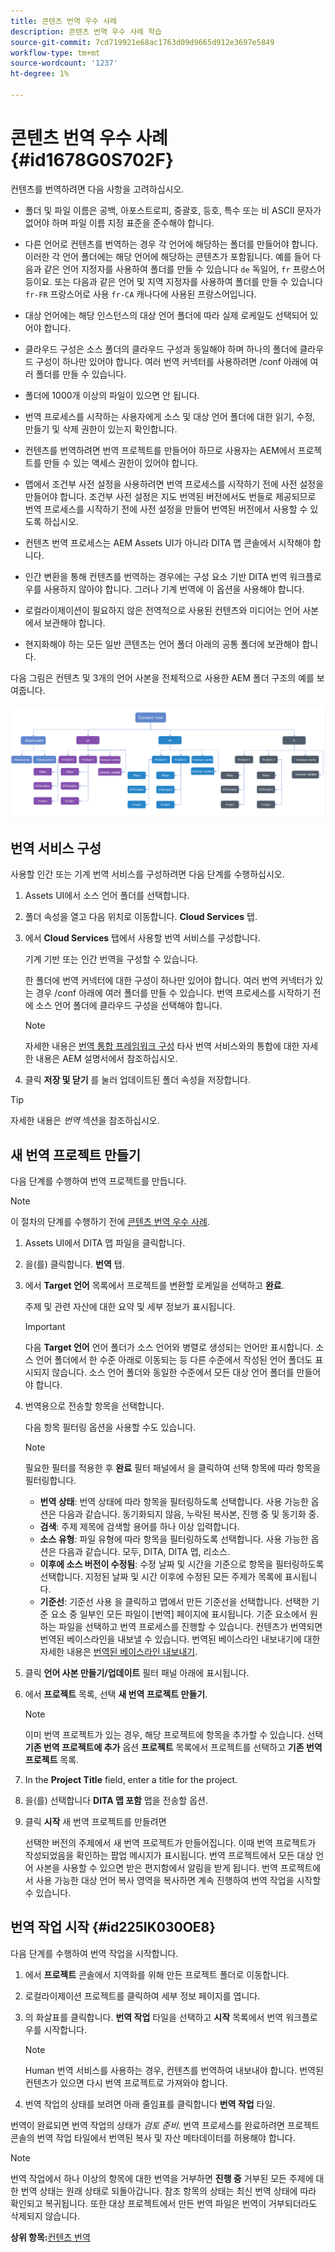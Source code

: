 ```yaml
---
title: 콘텐츠 번역 우수 사례
description: 콘텐츠 번역 우수 사례 학습
source-git-commit: 7cd719921e68ac1763d09d9665d912e3697e5849
workflow-type: tm+mt
source-wordcount: '1237'
ht-degree: 1%

---
```



# 콘텐츠 번역 우수 사례 {#id1678G0S702F}

컨텐츠를 번역하려면 다음 사항을 고려하십시오.

- 폴더 및 파일 이름은 공백, 아포스트로피, 중괄호, 등호, 특수 또는 비 ASCII 문자가 없어야 하며 파일 이름 지정 표준을 준수해야 합니다.

- 다른 언어로 컨텐츠를 번역하는 경우 각 언어에 해당하는 폴더를 만들어야 합니다. 이러한 각 언어 폴더에는 해당 언어에 해당하는 콘텐츠가 포함됩니다. 예를 들어 다음과 같은 언어 지정자를 사용하여 폴더를 만들 수 있습니다 `de` 독일어, `fr` 프랑스어 등이요. 또는 다음과 같은 언어 및 지역 지정자를 사용하여 폴더를 만들 수 있습니다 `fr-FR` 프랑스어로 사용 `fr-CA` 캐나다에 사용된 프랑스어입니다.
- 대상 언어에는 해당 인스턴스의 대상 언어 폴더에 따라 실제 로케일도 선택되어 있어야 합니다.
- 클라우드 구성은 소스 폴더의 클라우드 구성과 동일해야 하며 하나의 폴더에 클라우드 구성이 하나만 있어야 합니다. 여러 번역 커넥터를 사용하려면 /conf 아래에 여러 폴더를 만들 수 있습니다.
- 폴더에 1000개 이상의 파일이 있으면 안 됩니다.
- 번역 프로세스를 시작하는 사용자에게 소스 및 대상 언어 폴더에 대한 읽기, 수정, 만들기 및 삭제 권한이 있는지 확인합니다.
- 컨텐츠를 번역하려면 번역 프로젝트를 만들어야 하므로 사용자는 AEM에서 프로젝트를 만들 수 있는 액세스 권한이 있어야 합니다.
- 맵에서 조건부 사전 설정을 사용하려면 번역 프로세스를 시작하기 전에 사전 설정을 만들어야 합니다. 조건부 사전 설정은 지도 번역된 버전에서도 번들로 제공되므로 번역 프로세스를 시작하기 전에 사전 설정을 만들어 번역된 버전에서 사용할 수 있도록 하십시오.
- 컨텐츠 번역 프로세스는 AEM Assets UI가 아니라 DITA 맵 콘솔에서 시작해야 합니다.
- 인간 변환을 통해 컨텐츠를 번역하는 경우에는 구성 요소 기반 DITA 번역 워크플로우를 사용하지 않아야 합니다. 그러나 기계 번역에 이 옵션을 사용해야 합니다.
- 로컬라이제이션이 필요하지 않은 전역적으로 사용된 컨텐츠와 미디어는 언어 사본에서 보관해야 합니다.
- 현지화해야 하는 모든 일반 콘텐츠는 언어 폴더 아래의 공통 폴더에 보관해야 합니다.

다음 그림은 컨텐츠 및 3개의 언어 사본을 전체적으로 사용한 AEM 폴더 구조의 예를 보여줍니다.

![](images/aem-directory_structure.png)

## 번역 서비스 구성

사용할 인간 또는 기계 번역 서비스를 구성하려면 다음 단계를 수행하십시오.

1. Assets UI에서 소스 언어 폴더를 선택합니다.

1. 폴더 속성을 열고 다음 위치로 이동합니다. **Cloud Services** 탭.

1. 에서 **Cloud Services** 탭에서 사용할 번역 서비스를 구성합니다.

   기계 기반 또는 인간 번역을 구성할 수 있습니다.

   한 폴더에 번역 커넥터에 대한 구성이 하나만 있어야 합니다. 여러 번역 커넥터가 있는 경우 /conf 아래에 여러 폴더를 만들 수 있습니다. 번역 프로세스를 시작하기 전에 소스 언어 폴더에 클라우드 구성을 선택해야 합니다.

   >[!NOTE]
   >
   > 자세한 내용은 [번역 통합 프레임워크 구성](https://experienceleague.adobe.com/docs/experience-manager-cloud-service/sites/administering/reusing-content/translation/integration-framework.html?lang=en) 타사 번역 서비스와의 통합에 대한 자세한 내용은 AEM 설명서에서 참조하십시오.

1. 클릭 **저장 및 닫기** 를 눌러 업데이트된 폴더 속성을 저장합니다.


>[!TIP]
>
> 자세한 내용은 *번역* 섹션을 참조하십시오.

## 새 번역 프로젝트 만들기

다음 단계를 수행하여 번역 프로젝트를 만듭니다.

>[!NOTE]
>
> 이 절차의 단계를 수행하기 전에 [콘텐츠 번역 우수 사례](#id1678G0S702F).

1. Assets UI에서 DITA 맵 파일을 클릭합니다.

1. 을(를) 클릭합니다. **번역** 탭.

1. 에서 **Target 언어** 목록에서 프로젝트를 변환할 로케일을 선택하고 **완료**.

   주제 및 관련 자산에 대한 요약 및 세부 정보가 표시됩니다.

   >[!IMPORTANT]
   >
   > 다음 **Target 언어** 언어 폴더가 소스 언어와 병렬로 생성되는 언어만 표시합니다. 소스 언어 폴더에서 한 수준 아래로 이동되는 등 다른 수준에서 작성된 언어 폴더도 표시되지 않습니다. 소스 언어 폴더와 동일한 수준에서 모든 대상 언어 폴더를 만들어야 합니다.

1. 번역용으로 전송할 항목을 선택합니다.

   다음 항목 필터링 옵션을 사용할 수도 있습니다.

   >[!NOTE]
   >
   > 필요한 필터를 적용한 후 **완료** 필터 패널에서 을 클릭하여 선택 항목에 따라 항목을 필터링합니다.

   - **번역 상태**: 번역 상태에 따라 항목을 필터링하도록 선택합니다. 사용 가능한 옵션은 다음과 같습니다. 동기화되지 않음, 누락된 복사본, 진행 중 및 동기화 중.
   - **검색**: 주제 제목에 검색할 용어를 하나 이상 입력합니다.
   - **소스 유형**: 파일 유형에 따라 항목을 필터링하도록 선택합니다. 사용 가능한 옵션은 다음과 같습니다. 모두, DITA, DITA 맵, 리소스.
   - **이후에 소스 버전이 수정됨**: 수정 날짜 및 시간을 기준으로 항목을 필터링하도록 선택합니다. 지정된 날짜 및 시간 이후에 수정된 모든 주제가 목록에 표시됩니다.
   - **기준선**: 기준선 사용 을 클릭하고 맵에서 만든 기준선을 선택합니다. 선택한 기준 요소 중 일부인 모든 파일이 [번역] 페이지에 표시됩니다. 기준 요소에서 원하는 파일을 선택하고 번역 프로세스를 진행할 수 있습니다. 컨텐츠가 번역되면 번역된 베이스라인을 내보낼 수 있습니다. 번역된 베이스라인 내보내기에 대한 자세한 내용은 [번역된 베이스라인 내보내기](generate-output-use-baseline-for-publishing.md#id196SE600GHS).
1. 클릭 **언어 사본 만들기/업데이트** 필터 패널 아래에 표시됩니다.

1. 에서 **프로젝트** 목록, 선택 **새 번역 프로젝트 만들기**.

   >[!NOTE]
   >
   > 이미 번역 프로젝트가 있는 경우, 해당 프로젝트에 항목을 추가할 수 있습니다. 선택 **기존 번역 프로젝트에 추가** 옵션 **프로젝트** 목록에서 프로젝트를 선택하고 **기존 번역 프로젝트** 목록.

1. In the **Project Title** field, enter a title for the project.

1. 을(를) 선택합니다 **DITA 맵 포함** 맵을 전송할 옵션.
1. 클릭 **시작** 새 번역 프로젝트를 만들려면

   선택한 버전의 주제에서 새 번역 프로젝트가 만들어집니다. 이때 번역 프로젝트가 작성되었음을 확인하는 팝업 메시지가 표시됩니다. 번역 프로젝트에서 모든 대상 언어 사본을 사용할 수 있으면 받은 편지함에서 알림을 받게 됩니다. 번역 프로젝트에서 사용 가능한 대상 언어 복사 영역을 복사하면 계속 진행하여 번역 작업을 시작할 수 있습니다.


## 번역 작업 시작 {#id225IK030OE8}

다음 단계를 수행하여 번역 작업을 시작합니다.

1. 에서 **프로젝트** 콘솔에서 지역화를 위해 만든 프로젝트 폴더로 이동합니다.

1. 로컬라이제이션 프로젝트를 클릭하여 세부 정보 페이지를 엽니다.

1. 의 화살표를 클릭합니다. **번역 작업** 타일을 선택하고 **시작** 목록에서 번역 워크플로우를 시작합니다.

   >[!NOTE]
   >
   > Human 번역 서비스를 사용하는 경우, 컨텐츠를 번역하여 내보내야 합니다. 번역된 컨텐츠가 있으면 다시 번역 프로젝트로 가져와야 합니다.

1. 번역 작업의 상태를 보려면 아래 줄임표를 클릭합니다 **번역 작업** 타일.


번역이 완료되면 번역 작업의 상태가 *검토 준비*. 번역 프로세스를 완료하려면 프로젝트 콘솔의 번역 작업 타일에서 번역된 복사 및 자산 메타데이터를 허용해야 합니다.

>[!NOTE]
>
> 번역 작업에서 하나 이상의 항목에 대한 번역을 거부하면 **진행 중** 거부된 모든 주제에 대한 번역 상태는 원래 상태로 되돌아갑니다. 참조 항목의 상태는 최신 번역 상태에 따라 확인되고 복귀됩니다. 또한 대상 프로젝트에서 만든 번역 파일은 번역이 거부되더라도 삭제되지 않습니다.

**상위 항목:**[&#x200B;컨텐츠 번역](translation.md)

